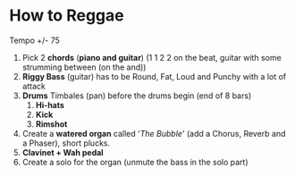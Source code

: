 # How to Reggae
Tempo +/- 75

1. Pick 2 **chords** (**piano and guitar**) (1 1 2 2 on the beat, guitar with some strumming between (on the and))
2. **Riggy Bass** (guitar) has to be Round, Fat, Loud and Punchy with a lot of attack
3. **Drums** Timbales (pan) before the drums begin (end of 8 bars)
    1. **Hi-hats**
    2. **Kick**
    3. **Rimshot**
4. Create a **watered organ** called '_The Bubble_' (add a Chorus, Reverb and a Phaser), short plucks.
5. **Clavinet + Wah pedal**
6. Create a solo for the organ (unmute the bass in the solo part)